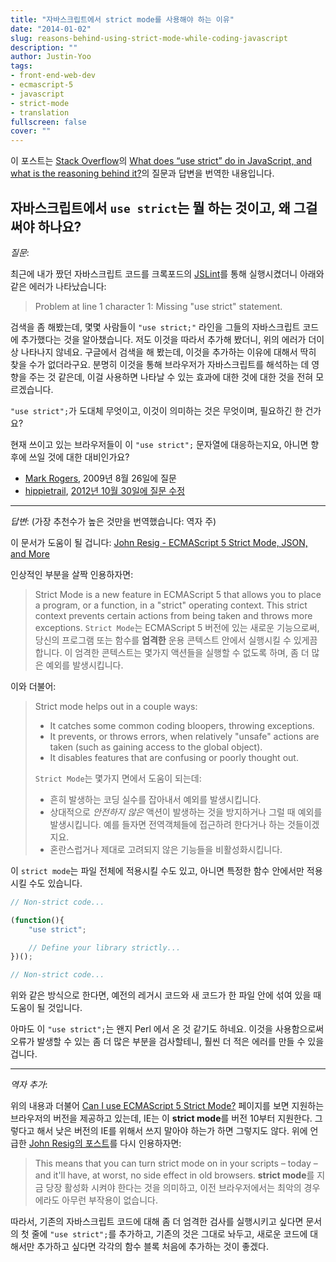 ```yaml
---
title: "자바스크립트에서 strict mode를 사용해야 하는 이유"
date: "2014-01-02"
slug: reasons-behind-using-strict-mode-while-coding-javascript
description: ""
author: Justin-Yoo
tags:
- front-end-web-dev
- ecmascript-5
- javascript
- strict-mode
- translation
fullscreen: false
cover: ""
---
```


이 포스트는 [Stack Overflow](http://stackoverflow.com)의 [What does “use strict” do in JavaScript, and what is the reasoning behind it?](http://stackoverflow.com/questions/1335851/what-does-use-strict-do-in-javascript-and-what-is-the-reasoning-behind-it)의 질문과 답변을 번역한 내용입니다.

## 자바스크립트에서 `use strict`는 뭘 하는 것이고, 왜 그걸 써야 하나요?

_질문_:

최근에 내가 짰던 자바스크립트 코드를 크록포드의 [JSLint](http://www.jslint.com)를 통해 실행시켰더니 아래와 같은 에러가 나타났습니다:

> Problem at line 1 character 1: Missing "use strict" statement.

검색을 좀 해봤는데, 몇몇 사람들이 `"use strict;"` 라인을 그들의 자바스크립트 코드에 추가했다는 것을 알아챘습니다. 저도 이것을 따라서 추가해 봤더니, 위의 에러가 더이상 나타나지 않네요. 구글에서 검색을 해 봤는데, 이것을 추가하는 이유에 대해서 딱히 찾을 수가 없더라구요. 분명히 이것을 통해 브라우저가 자바스크립트를 해석하는 데 영향을 주는 것 같은데, 이걸 사용하면 나타날 수 있는 효과에 대한 것에 대한 것을 전혀 모르겠습니다.

`"use strict";`가 도대체 무엇이고, 이것이 의미하는 것은 무엇이며, 필요하긴 한 건가요?

현재 쓰이고 있는 브라우저들이 이 `"use strict";` 문자열에 대응하는지요, 아니면 향후에 쓰일 것에 대한 대비인가요?

- [Mark Rogers](http://stackoverflow.com/users/25847/mark-rogers), 2009년 8월 26일에 질문
- [hippietrail](http://stackoverflow.com/users/527702/hippietrail), [2012년 10월 30일에 질문 수정](http://stackoverflow.com/posts/1335851/revisions)

* * *

_답변_: (가장 추천수가 높은 것만을 번역했습니다: 역자 주)

이 문서가 도움이 될 겁니다: [John Resig - ECMAScript 5 Strict Mode, JSON, and More](http://ejohn.org/blog/ecmascript-5-strict-mode-json-and-more)

인상적인 부분을 살짝 인용하자면:

> Strict Mode is a new feature in ECMAScript 5 that allows you to place a program, or a function, in a "strict" operating context. This strict context prevents certain actions from being taken and throws more exceptions. `Strict Mode`는 ECMAScript 5 버전에 있는 새로운 기능으로써, 당신의 프로그램 또는 함수를 **엄격한** 운용 콘텍스트 안에서 실행시킬 수 있게끔 합니다. 이 엄격한 콘텍스트는 몇가지 액션들을 실행할 수 없도록 하며, 좀 더 많은 예외를 발생시킵니다.

이와 더불어:

> Strict mode helps out in a couple ways:
> 
> - It catches some common coding bloopers, throwing exceptions.
> - It prevents, or throws errors, when relatively "unsafe" actions are taken (such as gaining access to the global object).
> - It disables features that are confusing or poorly thought out.
> 
> `Strict Mode`는 몇가지 면에서 도움이 되는데:
> 
> - 흔히 발생하는 코딩 실수를 잡아내서 예외를 발생시킵니다.
> - 상대적으로 _안전하지 않은_ 액션이 발생하는 것을 방지하거나 그럴 때 예외를 발생시킵니다. 예를 들자면 전역객체들에 접근하려 한다거나 하는 것들이겠지요.
> - 혼란스럽거나 제대로 고려되지 않은 기능들을 비활성화시킵니다.

이 `strict mode`는 파일 전체에 적용시킬 수도 있고, 아니면 특정한 함수 안에서만 적용시킬 수도 있습니다.

```js
// Non-strict code...

(function(){
    "use strict";

    // Define your library strictly...
})();

// Non-strict code...

```

위와 같은 방식으로 한다면, 예전의 레거시 코드와 새 코드가 한 파일 안에 섞여 있을 때 도움이 될 것입니다.

아마도 이 `"use strict";`는 왠지 Perl 에서 온 것 같기도 하네요. 이것을 사용함으로써 오류가 발생할 수 있는 좀 더 많은 부분을 검사할테니, 훨씬 더 적은 에러를 만들 수 있을 겁니다.

* * *

_역자 추가_:

위의 내용과 더불어 [Can I use ECMAScript 5 Strict Mode?](http://caniuse.com/use-strict) 페이지를 보면 지원하는 브라우저의 버전을 제공하고 있는데, IE는 이 **strict mode**를 버전 10부터 지원한다. 그렇다고 해서 낮은 버전의 IE를 위해서 쓰지 말아야 하는가 하면 그렇지도 않다. 위에 언급한 [John Resig의 포스트](http://ejohn.org/blog/ecmascript-5-strict-mode-json-and-more)를 다시 인용하자면:

> This means that you can turn strict mode on in your scripts – today – and it'll have, at worst, no side effect in old browsers. **strict mode**를 지금 당장 활성화 시켜야 한다는 것을 의미하고, 이전 브라우저에서는 최악의 경우에라도 아무런 부작용이 없습니다.

따라서, 기존의 자바스크립트 코드에 대해 좀 더 엄격한 검사를 실행시키고 싶다면 문서의 첫 줄에 `"use strict";`를 추가하고, 기존의 것은 그대로 놔두고, 새로운 코드에 대해서만 추가하고 싶다면 각각의 함수 블록 처음에 추가하는 것이 좋겠다.
